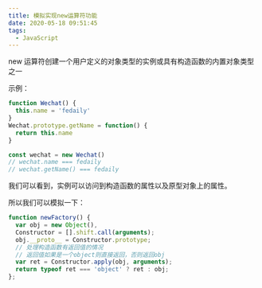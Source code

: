```yaml
---
title: 模拟实现new运算符功能
date: 2020-05-18 09:51:45
tags:
  - JavaScript
---
```


new 运算符创建一个用户定义的对象类型的实例或具有构造函数的内置对象类型之一

示例：
```javascript
function Wechat() {
  this.name = 'fedaily'
}
Wechat.prototype.getName = function() {
  return this.name
}

const wechat = new Wechat()
// wechat.name === fedaily
// wechat.getName() === fedaily
```

我们可以看到，实例可以访问到构造函数的属性以及原型对象上的属性。

所以我们可以模拟一下：
```javascript
function newFactory() {
  var obj = new Object(),
  Constructor = [].shift.call(arguments);
  obj.__proto__ = Constructor.prototype;
  // 处理构造函数有返回值的情况
  // 返回值如果是一个object则直接返回，否则返回obj
  var ret = Constructor.apply(obj, arguments);
  return typeof ret === 'object' ? ret : obj;
};
```

